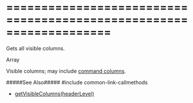 ===================================================================
===================================================================

<!--shortDescription-->
Gets all visible columns.
<!--/shortDescription-->

<!--returnType-->Array<dxDataGridColumn><!--/returnType-->
<!--returnDescription-->
Visible columns; may include [command columns](/Documentation/Guide/Widgets/DataGrid/Columns/Column_Types/Command_Columns/).
<!--/returnDescription-->

<!--fullDescription-->
#####See Also#####
#include common-link-callmethods
- [getVisibleColumns(headerLevel)]({basewidgetpath}/Methods/#getVisibleColumnsheaderLevel)
<!--/fullDescription-->